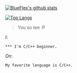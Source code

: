 [![BlueFlex's github stats](https://github-readme-stats.vercel.app/api?username=BlueFlex&show_icons=true&theme=blueberry&hide_border=true&include_all_commits=true)](https://github.com/anuraghazra/github-readme-stats)

[![Top Langs](https://github-readme-stats.vercel.app/api/top-langs/?username=BlueFlex&langs_count=8)](https://github.com/anuraghazra/github-readme-stats)

> You so tee :P


*I*:
```
*** I'm C/C++ beginner.
```

*On*:
```
My favorite language is C/C++.
```